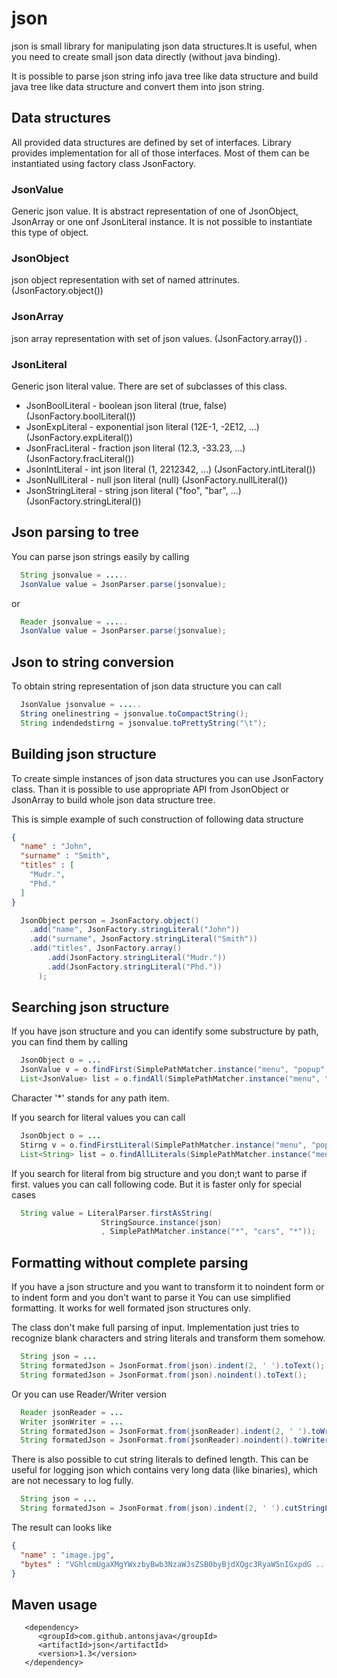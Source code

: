 
# json

json is small library for manipulating json data structures.It is useful, 
when you need to create small json data directly (without java binding).

It is possible to parse json string info java tree like data structure and
build java tree like data structure and convert them into json string. 


## Data structures

All provided data structures are defined by set of interfaces. Library provides 
implementation for all of those interfaces. Most of them can be instantiated using 
factory class JsonFactory. 

### JsonValue

Generic json value. It is abstract representation of one of JsonObject, JsonArray 
or one onf JsonLiteral instance. It is not possible to instantiate this type of object.

### JsonObject

json object representation with set of named attrinutes. (JsonFactory.object())

### JsonArray

json array representation with set of json values. (JsonFactory.array())
.
### JsonLiteral

Generic json literal value. There are set of subclasses of this class. 
 - JsonBoolLiteral - boolean json literal (true, false) (JsonFactory.boolLiteral())
 - JsonExpLiteral - exponential json literal (12E-1, -2E12, ...) (JsonFactory.expLiteral())
 - JsonFracLiteral - fraction json literal (12.3, -33.23, ...) (JsonFactory.fracLiteral())
 - JsonIntLiteral - int json literal (1, 2212342, ...) (JsonFactory.intLiteral())
 - JsonNullLiteral - null json literal (null) (JsonFactory.nullLiteral())
 - JsonStringLiteral - string json literal ("foo", "bar", ...) (JsonFactory.stringLiteral())

## Json parsing to tree 

You can parse json strings easily by calling 
```java
  String jsonvalue = .....
  JsonValue value = JsonParser.parse(jsonvalue);
```
or 
```java
  Reader jsonvalue = .....
  JsonValue value = JsonParser.parse(jsonvalue);
```

## Json to string conversion

To obtain string representation of json data structure you can call 
```java
  JsonValue jsonvalue = .....
  String onelinestring = jsonvalue.toCompactString();
  String indendedstirng = jsonvalue.toPrettyString("\t");
```

## Building json structure

To create simple instances of json data structures you can use JsonFactory class.
Than it is possible to use appropriate API from JsonObject or JsonArray to build 
whole json data structure tree. 


This is simple example of such construction of following data structure

```json
{
  "name" : "John",
  "surname" : "Smith",
  "titles" : [
    "Mudr.",
    "Phd."
  ]
}
```

```java
  JsonObject person = JsonFactory.object()
    .add("name", JsonFactory.stringLiteral("John"))
    .add("surname", JsonFactory.stringLiteral("Smith"))
    .add("titles", JsonFactory.array()
        .add(JsonFactory.stringLiteral("Mudr."))
        .add(JsonFactory.stringLiteral("Phd."))
      );
```

## Searching json structure

If you have json structure and you can identify some substructure by 
path, you can find them by calling  

```java
  JsonObject o = ...
  JsonValue v = o.findFirst(SimplePathMatcher.instance("menu", "popup", "menuitem", "*", "value"));
  List<JsonValue> list = o.findAll(SimplePathMatcher.instance("menu", "popup", "menuitem", "*", "value"));
```

Character '\*' stands for any path item. 

If you search for literal values you can call 

```java
  JsonObject o = ...
  Stirng v = o.findFirstLiteral(SimplePathMatcher.instance("menu", "popup", "menuitem", "*", "value"));
  List<String> list = o.findAllLiterals(SimplePathMatcher.instance("menu", "popup", "menuitem", "*", "value"));
```

If you search for literal from big structure and you don;t want to parse if first.
values you can call following code. But it is faster only for special cases 

```java
  String value = LiteralParser.firstAsString(
                    StringSource.instance(json)
                    , SimplePathMatcher.instance("*", "cars", "*"));

```

## Formatting without complete parsing

If you have a json structure and you want to transform it to noindent form or to 
indent form and you don't want to parse it You can use simplified formatting.
It works for well formated json structures only. 

The class don't make full parsing of input. Implementation just tries to recognize 
blank characters and string literals and transform them somehow.

```java
  String json = ...
  String formatedJson = JsonFormat.from(json).indent(2, ' ').toText();
  String formatedJson = JsonFormat.from(json).noindent().toText();
```
Or you can use Reader/Writer version

```java
  Reader jsonReader = ...
  Writer jsonWriter = ...
  String formatedJson = JsonFormat.from(jsonReader).indent(2, ' ').toWriter(jsonWriter);
  String formatedJson = JsonFormat.from(jsonReader).noindent().toWriter(jsonWriter);
```
There is also possible to cut string literals to defined length. This can be useful
for logging json which contains very long data (like binaries), which are not necessary 
to log fully.

```java
  String json = ...
  String formatedJson = JsonFormat.from(json).indent(2, ' ').cutStringLiterals(50).toText();
```

The result can looks like 

```json
{
  "name" : "image.jpg",
  "bytes" : "VGhlcmUgaXMgYWxzbyBwb3NzaWJsZSB0byBjdXQgc3RyaW5nIGxpdG ..."
}
```



## Maven usage

```
   <dependency>
      <groupId>com.github.antonsjava</groupId>
      <artifactId>json</artifactId>
      <version>1.3</version>
   </dependency>
```
